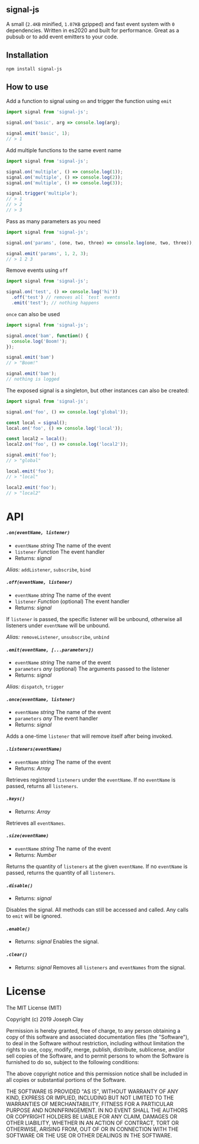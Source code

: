 ## signal-js

A small (`2.4KB` minified, `1.07KB` gzipped) and fast event system with `0` dependencies. 
Written in es2020 and built for performance. Great as a pubsub or to add event emitters 
to your code.

## Installation

`npm install signal-js`

## How to use

Add a function to signal using `on` and trigger the function using `emit`

```js
import signal from 'signal-js';

signal.on('basic', arg => console.log(arg);

signal.emit('basic', 1);
// > 1
```

Add multiple functions to the same event name

```js
import signal from 'signal-js';

signal.on('multiple', () => console.log(1));
signal.on('multiple', () => console.log(2));
signal.on('multiple', () => console.log(3));

signal.trigger('multiple');
// > 1
// > 2
// > 3
```

Pass as many parameters as you need

```js
import signal from 'signal-js';

signal.on('params', (one, two, three) => console.log(one, two, three));

signal.emit('params', 1, 2, 3);
// > 1 2 3
```

Remove events using `off`

```js
import signal from 'signal-js';

signal.on('test', () => console.log('hi'))
  .off('test') // removes all `test` events
  .emit('test'); // nothing happens
```

`once` can also be used

```js
import signal from 'signal-js';

signal.once('bam', function() {
  console.log('Boom!');
});

signal.emit('bam')
// > "Boom!"

signal.emit('bam');
// nothing is logged
```

The exposed signal is a singleton, but other instances can also be created:

```js
import signal from 'signal-js';

signal.on('foo', () => console.log('global'));

const local = signal();
local.on('foo', () => console.log('local'));

const local2 = local();
local2.on('foo', () => console.log('local2'));

signal.emit('foo');
// > "global"

local.emit('foo');
// > "local"

local2.emit('foo');
// > "local2"
```

# API

#### *`.on(eventName, listener)`*
- `eventName` _string_ The name of the event
- `listener` _Function_ The event handler
- Returns: _signal_

_Alias:_ `addListener`, `subscribe`, `bind`

#### *`.off(eventName, listener)`*
- `eventName` _string_ The name of the event
- `listener` _Function_ (optional) The event handler
- Returns: _signal_

If `listener` is passed, the specific listener will be unbound, 
otherwise all listeners under `eventName` will be unbound.

_Alias:_ `removeListener`, `unsubscribe`, `unbind`

#### *`.emit(eventName, [...parameters])`*
- `eventName` _string_ The name of the event
- `parameters` _any_ (optional) The arguments passed to the listener
- Returns: _signal_

_Alias:_ `dispatch`, `trigger`

#### *`.once(eventName, listener)`*
- `eventName` _string_ The name of the event
- `parameters` _any_ The event handler
- Returns: _signal_

Adds a one-time `listener` that will remove itself after being invoked.

#### *`.listeners(eventName)`*
- `eventName` _string_ The name of the event
- Returns: _Array_

Retrieves registered `listeners` under the `eventName`. If no `eventName` 
is passed, returns all `listeners`.

#### *`.keys()`*
- Returns: _Array_

Retrieves all `eventNames`.

#### *`.size(eventName)`*
- `eventName` _string_ The name of the event
- Returns: _Number_

Returns the quantity of `listeners` at the given `eventName`. If no `eventName` 
is passed, returns the quantity of all `listeners`.

#### *`.disable()`*
- Returns: _signal_

Disables the signal. All methods can still be accessed and called. Any calls 
to `emit` will be ignored.

#### *`.enable()`*
- Returns: _signal_
Enables the signal.

#### *`.clear()`*
- Returns: _signal_
Removes all `listeners` and `eventNames` from the signal.

# License

The MIT License (MIT)

Copyright (c) 2019 Joseph Clay

Permission is hereby granted, free of charge, to any person obtaining a copy
of this software and associated documentation files (the "Software"), to deal
in the Software without restriction, including without limitation the rights
to use, copy, modify, merge, publish, distribute, sublicense, and/or sell
copies of the Software, and to permit persons to whom the Software is
furnished to do so, subject to the following conditions:

The above copyright notice and this permission notice shall be included in
all copies or substantial portions of the Software.

THE SOFTWARE IS PROVIDED "AS IS", WITHOUT WARRANTY OF ANY KIND, EXPRESS OR
IMPLIED, INCLUDING BUT NOT LIMITED TO THE WARRANTIES OF MERCHANTABILITY,
FITNESS FOR A PARTICULAR PURPOSE AND NONINFRINGEMENT.  IN NO EVENT SHALL THE
AUTHORS OR COPYRIGHT HOLDERS BE LIABLE FOR ANY CLAIM, DAMAGES OR OTHER
LIABILITY, WHETHER IN AN ACTION OF CONTRACT, TORT OR OTHERWISE, ARISING FROM,
OUT OF OR IN CONNECTION WITH THE SOFTWARE OR THE USE OR OTHER DEALINGS IN
THE SOFTWARE.
